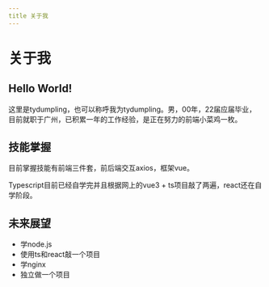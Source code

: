 ```yaml
---
title 关于我
---
```

# 关于我
## Hello World!

这里是tydumpling，也可以称呼我为tydumpling。男，00年，22届应届毕业，目前就职于广州，已积累一年的工作经验，是正在努力的前端小菜鸡一枚。

## 技能掌握
目前掌握技能有前端三件套，前后端交互axios，框架vue。

Typescript目前已经自学完并且根据网上的vue3 + ts项目敲了两遍，react还在自学阶段。

## 未来展望
- 学node.js
- 使用ts和react敲一个项目
- 学nginx
- 独立做一个项目
